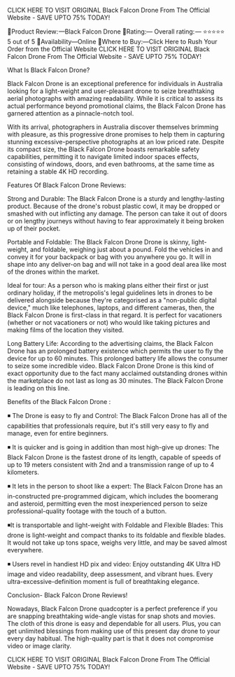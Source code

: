 CLICK HERE TO VISIT ORIGINAL Black Falcon Drone From The Official Website - SAVE UPTO 75% TODAY!

📣Product Review: —Black Falcon Drone
📣Rating:— Overall rating: — ⭐⭐⭐⭐⭐ 5 out of 5
📣Availability—Online
📣Where to Buy:—Click Here to Rush Your Order from the Official Website
CLICK HERE TO VISIT ORIGINAL Black Falcon Drone From The Official Website - SAVE UPTO 75% TODAY!



What Is Black Falcon Drone? 

Black Falcon Drone is an exceptional preference for individuals in Australia looking for a light-weight and user-pleasant drone to seize breathtaking aerial photographs with amazing readability. While it is critical to assess its actual performance beyond promotional claims, the Black Falcon Drone has garnered attention as a pinnacle-notch tool.

With its arrival, photographers in Australia discover themselves brimming with pleasure, as this progressive drone promises to help them in capturing stunning excessive-perspective photographs at an low priced rate. Despite its compact size, the Black Falcon Drone boasts remarkable safety capabilities, permitting it to navigate limited indoor spaces effects, consisting of windows, doors, and even bathrooms, at the same time as retaining a stable 4K HD recording.


Features Of Black Falcon Drone Reviews:

Strong and Durable: The Black Falcon Drone is a sturdy and lengthy-lasting product. Because of the drone's robust plastic cowl, it may be dropped or smashed with out inflicting any damage. The person can take it out of doors or on lengthy journeys without having to fear approximately it being broken up of their pocket.

Portable and Foldable: The Black Falcon Drone Drone is skinny, light-weight, and foldable, weighing just about a pound. Fold the vehicles in and convey it for your backpack or bag with you anywhere you go. It will in shape into any deliver-on bag and will not take in a good deal area like most of the drones within the market.

Ideal for tour: As a person who is making plans either their first or just ordinary holiday, if the metropolis's legal guidelines lets in drones to be delivered alongside because they're categorised as a "non-public digital device," much like telephones, laptops, and different cameras, then, the Black Falcon Drone is first-class in that regard. It is perfect for vacationers (whether or not vacationers or not) who would like taking pictures and making films of the location they visited.

Long Battery Life: According to the advertising claims, the Black Falcon Drone has an prolonged battery existence which permits the user to fly the device for up to 60 minutes. This prolonged battery life allows the consumer to seize some incredible video. Black Falcon Drone Drone is this kind of exact opportunity due to the fact many acclaimed outstanding drones within the marketplace do not last as long as 30 minutes. The Black Falcon Drone is leading on this line.

Benefits of the Black Falcon Drone :

◾ The Drone is easy to fly and Control: The Black Falcon Drone has all of the capabilities that professionals require, but it's still very easy to fly and manage, even for entire beginners.

◾ It is quicker and is going in addition than most high-give up drones: The Black Falcon Drone is the fastest drone of its length, capable of speeds of up to 19 meters consistent with 2nd and a transmission range of up to 4 kilometers.

◾ It lets in the person to shoot like a expert: The Black Falcon Drone has an in-constructed pre-programmed digicam, which includes the boomerang and asteroid, permitting even the most inexperienced person to seize professional-quality footage with the touch of a button.

◾It is transportable and light-weight with Foldable and Flexible Blades: This drone is light-weight and compact thanks to its foldable and flexible blades. It would not take up tons space, weighs very little, and may be saved almost everywhere.

◾ Users revel in handiest HD pix and video: Enjoy outstanding 4K Ultra HD image and video readability, deep assessment, and vibrant hues. Every ultra-excessive-definition moment is full of breathtaking elegance.

Conclusion- Black Falcon Drone Reviews!

Nowadays, Black Falcon Drone quadcopter is a perfect preference if you are snapping breathtaking wide-angle vistas for snap shots and movies. The cloth of this drone is easy and dependable for all users. Plus, you can get unlimited blessings from making use of this present day drone to your every day habitual. The high-quality part is that it does not compromise video or image clarity.


	
CLICK HERE TO VISIT ORIGINAL Black Falcon Drone From The Official Website - SAVE UPTO 75% TODAY!
